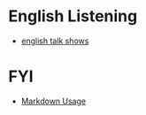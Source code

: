 

# English Listening
- [english talk shows](en_study/en_talkshows.md)

# FYI
- [Markdown Usage](https://docs.github.com/en/github/writing-on-github/basic-writing-and-formatting-syntax)
